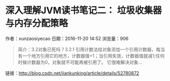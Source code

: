 # 深入理解JVM读书笔记二： 垃圾收集器与内存分配策略
作者：xunzaosiyecao
日期：2016-11-20 14:52
浏览量：906
> 简介：3.2对象已死吗？3.2.1 引用计数法给对象添加一个引用计数器，每当有一个地方引用它的地方，计数器值+1；当引用失效，计数器值就减1;任何时候计数器为0，对象就不可能再被引用了。
  它很难解决对象...

 链接：http://blog.csdn.net/jiankunking/article/details/52780872

